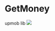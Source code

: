 # GetMoney
upmob lib
[![](https://jitpack.io/v/PsssUm/GetMoney.svg)](https://jitpack.io/#PsssUm/GetMoney)
